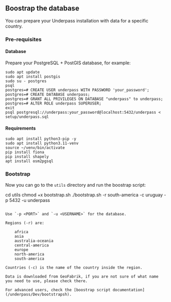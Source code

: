 ## Boostrap the database

You can prepare your Underpass installation with data for a specific country.

### Pre-requisites

#### Database

Prepare your PostgreSQL + PostGIS database, for example:

```
sudo apt update
sudo apt install postgis
sudo su - postgres
psql
postgres=# CREATE USER underpass WITH PASSWORD 'your_password';
postgres=# CREATE DATABASE underpass;
postgres=# GRANT ALL PRIVILEGES ON DATABASE "underpass" to underpass;
postgres=# ALTER ROLE underpass SUPERUSER;
exit
psql postgresql://underpass:your_password@localhost:5432/underpass < setup/underpass.sql
```

#### Requirements

```
sudo apt install python3-pip -y
sudo apt install python3.11-venv
source ~/venv/bin/activate
pip install fiona
pip install shapely
apt install osm2pgsql
```

### Bootstrap

Now you can go to the `utils` directory and run the boostrap script:

cd utils
chmod +x bootstrap.sh
./bootstrap.sh -r south-america -c uruguay -p 5432 -u underpass
```

Use `-p <PORT>` and `-u <USERNAME>` for the database.

Regions (-r) are:

    africa
    asia
    australia-oceania
    central-america
    europe
    north-america
    south-america

Countries (-c) is the name of the country inside the region.

Data is downloaded from GeoFabrik, if you are not sure of what name you need to use, please check there.

For advanced users, check the [boostrap script documentation](/underpass/Dev/bootstrapsh).

